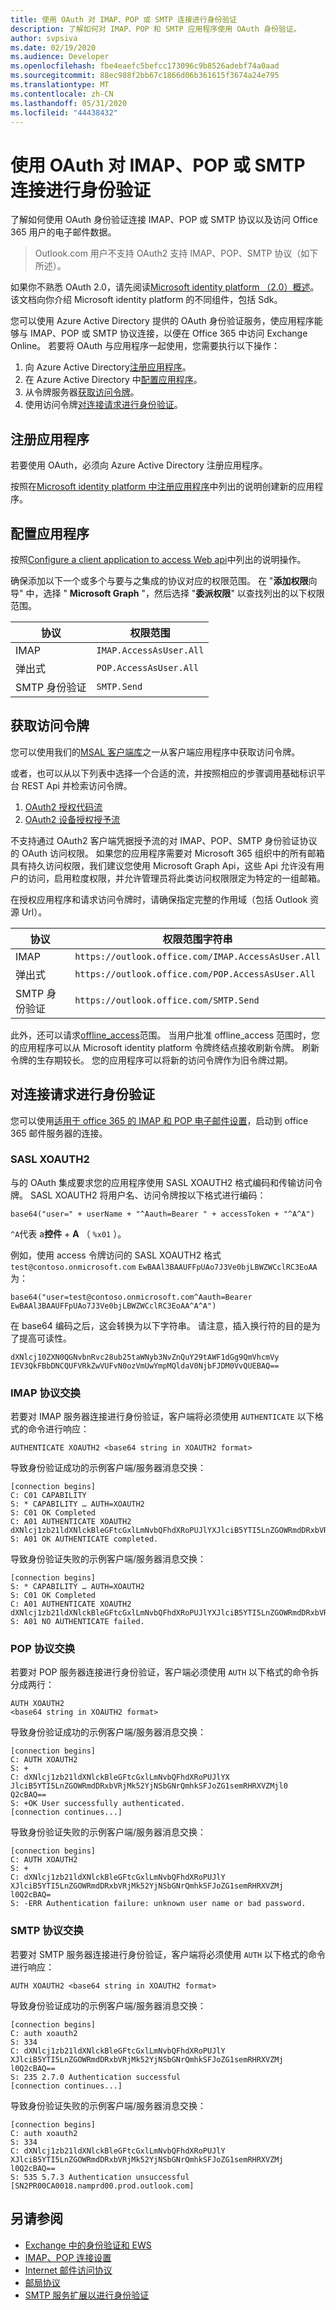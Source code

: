 ```yaml
---
title: 使用 OAuth 对 IMAP、POP 或 SMTP 连接进行身份验证
description: 了解如何对 IMAP、POP 和 SMTP 应用程序使用 OAuth 身份验证。
author: svpsiva
ms.date: 02/19/2020
ms.audience: Developer
ms.openlocfilehash: fbe4eaefc5befcc173096c9b8526adebf74a0aad
ms.sourcegitcommit: 88ec988f2bb67c1866d06b361615f3674a24e795
ms.translationtype: MT
ms.contentlocale: zh-CN
ms.lasthandoff: 05/31/2020
ms.locfileid: "44438432"
---
```

# <a name="authenticate-an-imap-pop-or-smtp-connection-using-oauth"></a>使用 OAuth 对 IMAP、POP 或 SMTP 连接进行身份验证

了解如何使用 OAuth 身份验证连接 IMAP、POP 或 SMTP 协议以及访问 Office 365 用户的电子邮件数据。

> Outlook.com 用户不支持 OAuth2 支持 IMAP、POP、SMTP 协议（如下所述）。

如果你不熟悉 OAuth 2.0，请先阅读[Microsoft identity platform （2.0）概述](/azure/active-directory/develop/v2-overview)。 该文档向你介绍 Microsoft identity platform 的不同组件，包括 Sdk。

您可以使用 Azure Active Directory 提供的 OAuth 身份验证服务，使应用程序能够与 IMAP、POP 或 SMTP 协议连接，以便在 Office 365 中访问 Exchange Online。 若要将 OAuth 与应用程序一起使用，您需要执行以下操作：

1. 向 Azure Active Directory[注册应用程序](#register-your-application)。
1. 在 Azure Active Directory 中[配置应用程序](#configure-your-application)。
1. 从令牌服务器[获取访问令牌](#get-an-access-token)。
1. 使用访问令牌[对连接请求进行身份验证](#authenticate-connection-requests)。

## <a name="register-your-application"></a>注册应用程序

若要使用 OAuth，必须向 Azure Active Directory 注册应用程序。

按照在[Microsoft identity platform 中注册应用程序](/azure/active-directory/develop/quickstart-register-app)中列出的说明创建新的应用程序。

## <a name="configure-your-application"></a>配置应用程序

按照[Configure a client application to access Web api](/azure/active-directory/develop/quickstart-configure-app-access-web-apis)中列出的说明操作。

确保添加以下一个或多个与要与之集成的协议对应的权限范围。 在 "**添加权限**向导" 中，选择 " **Microsoft Graph** "，然后选择 "**委派权限**" 以查找列出的以下权限范围。

| 协议  | 权限范围        |
|-----------|-------------------------|
| IMAP      | `IMAP.AccessAsUser.All` |
| 弹出式       | `POP.AccessAsUser.All`  |
| SMTP 身份验证 | `SMTP.Send`             |

## <a name="get-an-access-token"></a>获取访问令牌

您可以使用我们的[MSAL 客户端库](/azure/active-directory/develop/msal-overview)之一从客户端应用程序中获取访问令牌。

或者，也可以从以下列表中选择一个合适的流，并按照相应的步骤调用基础标识平台 REST Api 并检索访问令牌。

1. [OAuth2 授权代码流](/azure/active-directory/develop/v2-oauth2-auth-code-flow)
1. [OAuth2 设备授权授予流](/azure/active-directory/develop/v2-oauth2-device-code)

不支持通过 OAuth2 客户端凭据授予流的对 IMAP、POP、SMTP 身份验证协议的 OAuth 访问权限。 如果您的应用程序需要对 Microsoft 365 组织中的所有邮箱具有持久访问权限，我们建议您使用 Microsoft Graph Api，这些 Api 允许没有用户的访问，启用粒度权限，并允许管理员将此类访问权限限定为特定的一组邮箱。

在授权应用程序和请求访问令牌时，请确保指定完整的作用域（包括 Outlook 资源 Url）。

| 协议  | 权限范围字符串 |
|-----------|-------------------------|
| IMAP      | `https://outlook.office.com/IMAP.AccessAsUser.All` |
| 弹出式       | `https://outlook.office.com/POP.AccessAsUser.All`  |
| SMTP 身份验证 | `https://outlook.office.com/SMTP.Send`             |

此外，还可以请求[offline_access](/azure/active-directory/develop/v2-permissions-and-consent#offline_access)范围。 当用户批准 offline_access 范围时，您的应用程序可以从 Microsoft identity platform 令牌终结点接收刷新令牌。 刷新令牌的生存期较长。 您的应用程序可以将新的访问令牌作为旧令牌过期。

## <a name="authenticate-connection-requests"></a>对连接请求进行身份验证

您可以使用[适用于 office 365 的 IMAP 和 POP 电子邮件设置](https://support.office.com/article/pop-and-imap-email-settings-for-outlook-8361e398-8af4-4e97-b147-6c6c4ac95353)，启动到 office 365 邮件服务器的连接。

### <a name="sasl-xoauth2"></a>SASL XOAUTH2

与的 OAuth 集成要求您的应用程序使用 SASL XOAUTH2 格式编码和传输访问令牌。 SASL XOAUTH2 将用户名、访问令牌按以下格式进行编码：

```text
base64("user=" + userName + "^Aauth=Bearer " + accessToken + "^A^A")
```

`^A`代表 a**控件**  +  **A** （ `%x01` ）。

例如，使用 access 令牌访问的 SASL XOAUTH2 格式 `test@contoso.onmicrosoft.com` `EwBAAl3BAAUFFpUAo7J3Ve0bjLBWZWCclRC3EoAA` 为：

```text
base64("user=test@contoso.onmicrosoft.com^Aauth=Bearer EwBAAl3BAAUFFpUAo7J3Ve0bjLBWZWCclRC3EoAA^A^A")
```

在 base64 编码之后，这会转换为以下字符串。 请注意，插入换行符的目的是为了提高可读性。

```text
dXNlcj10ZXN0QGNvbnRvc28ub25taWNyb3NvZnQuY29tAWF1dGg9QmVhcmVy
IEV3QkFBbDNCQUFVRkZwVUFvN0ozVmUwYmpMQldaV0NjbFJDM0VvQUEBAQ==
```

### <a name="imap-protocol-exchange"></a>IMAP 协议交换

若要对 IMAP 服务器连接进行身份验证，客户端将必须使用 `AUTHENTICATE` 以下格式的命令进行响应：

```text
AUTHENTICATE XOAUTH2 <base64 string in XOAUTH2 format>
```

导致身份验证成功的示例客户端/服务器消息交换：

```text
[connection begins]
C: C01 CAPABILITY
S: * CAPABILITY … AUTH=XOAUTH2
S: C01 OK Completed
C: A01 AUTHENTICATE XOAUTH2 dXNlcj1zb21ldXNlckBleGFtcGxlLmNvbQFhdXRoPUJlYXJlciB5YTI5LnZGOWRmdDRxbVRjMk52YjNSbGNrQmhkSFJoZG1semRHRXVZMjl0Q2cBAQ==
S: A01 OK AUTHENTICATE completed.
```

导致身份验证失败的示例客户端/服务器消息交换：

```text
[connection begins]
S: * CAPABILITY … AUTH=XOAUTH2
S: C01 OK Completed
C: A01 AUTHENTICATE XOAUTH2 dXNlcj1zb21ldXNlckBleGFtcGxlLmNvbQFhdXRoPUJlYXJlciB5YTI5LnZGOWRmdDRxbVRjMk52YjNSbGNrQmhkSFJoZG1semRHRXVZMjl0Q2cBAQ==
S: A01 NO AUTHENTICATE failed.
```

### <a name="pop-protocol-exchange"></a>POP 协议交换

若要对 POP 服务器连接进行身份验证，客户端必须使用 `AUTH` 以下格式的命令拆分成两行：    

```text 
AUTH XOAUTH2 
<base64 string in XOAUTH2 format>   
``` 

导致身份验证成功的示例客户端/服务器消息交换：    

```text 
[connection begins] 
C: AUTH XOAUTH2     
S: +    
C: dXNlcj1zb21ldXNlckBleGFtcGxlLmNvbQFhdXRoPUJlYX   
JlciB5YTI5LnZGOWRmdDRxbVRjMk52YjNSbGNrQmhkSFJoZG1semRHRXVZMjl0  
Q2cBAQ==    
S: +OK User successfully authenticated. 
[connection continues...]   
``` 

导致身份验证失败的示例客户端/服务器消息交换：    

```text 
[connection begins] 
C: AUTH XOAUTH2     
S: +    
C: dXNlcj1zb21ldXNlckBleGFtcGxlLmNvbQFhdXRoPUJlY    
XJlciB5YTI5LnZGOWRmdDRxbVRjMk52YjNSbGNrQmhkSFJoZG1semRHRXVZMj   
l0Q2cBAQ=   
S: -ERR Authentication failure: unknown user name or bad password.  
```

### <a name="smtp-protocol-exchange"></a>SMTP 协议交换

若要对 SMTP 服务器连接进行身份验证，客户端将必须使用 `AUTH` 以下格式的命令进行响应：

```text
AUTH XOAUTH2 <base64 string in XOAUTH2 format>
```

导致身份验证成功的示例客户端/服务器消息交换：

```text
[connection begins]
C: auth xoauth2
S: 334
C: dXNlcj1zb21ldXNlckBleGFtcGxlLmNvbQFhdXRoPUJlY
XJlciB5YTI5LnZGOWRmdDRxbVRjMk52YjNSbGNrQmhkSFJoZG1semRHRXVZMj
l0Q2cBAQ==
S: 235 2.7.0 Authentication successful
[connection continues...]
```

导致身份验证失败的示例客户端/服务器消息交换：

```text
[connection begins]
C: auth xoauth2
S: 334
C: dXNlcj1zb21ldXNlckBleGFtcGxlLmNvbQFhdXRoPUJlY
XJlciB5YTI5LnZGOWRmdDRxbVRjMk52YjNSbGNrQmhkSFJoZG1semRHRXVZMj
l0Q2cBAQ==
S: 535 5.7.3 Authentication unsuccessful [SN2PR00CA0018.namprd00.prod.outlook.com]
```

## <a name="see-also"></a>另请参阅

- [Exchange 中的身份验证和 EWS](../exchange-web-services/authentication-and-ews-in-exchange.md)
- [IMAP、POP 连接设置](https://support.office.com/article/pop-and-imap-email-settings-for-outlook-8361e398-8af4-4e97-b147-6c6c4ac95353)
- [Internet 邮件访问协议](https://tools.ietf.org/html/rfc3501)
- [邮局协议](https://tools.ietf.org/html/rfc1081)
- [SMTP 服务扩展以进行身份验证](https://tools.ietf.org/html/rfc4954)
